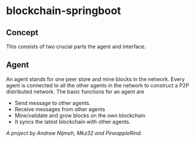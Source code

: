# blockchain-springboot

## Concept
This consists of two crucial parts the agent and interface.

## Agent
An agent stands for one peer store and mine blocks in the network.
Every agent is connected to all the other agents in the network to construct a P2P
distributed network. The basic functions for an agent are
- Send message to other agents.
- Receive messages from other agents
- Mine/validate and grow blocks on the own blockchain
- It syncs the latest blockchain with other agents.

*A project by Andrew Nijmeh, Mkz32 and PineappleRind.*
